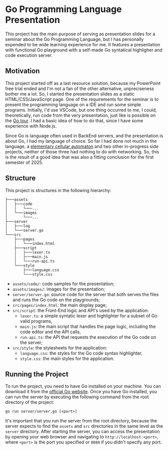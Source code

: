 # Go Programming Language Presentation

This project has the main purpose of serving as presentation slides for a seminar about the Go Programming Language, but I has personally expended to be wide learning experience for me. It features a presentation with functional Go playground with a self-made Go syntatical highligher and code execution server.

## Motivation

This project started off as a last resource solution, because my PowerPoint free trial ended and I'm not a fan of the other alternative, unpreciseness bother me a lot. So, I started the presentation slides as a static HTML/CSS/JavaScript page. One of the requirements for the seminar is to present the programming language on a IDE and run some simple programs. Initially, I'd use VSCode, but one thing occurred to me, I could, theoretically, run code from the very presentation, just like is possible on the [Go tour](https://go.dev/tour). I had a basic idea of how to do that, since I have some experience with Node.js.

Since Go is language often used in BackEnd servers, and the presentation is about Go, I had my language of choice. So far I had done not much in the language, a [elementary cellular automaton](https://github.com/alan-b-lima/elementary_cellular_automaton) and two other in-progress side projects, neither of those three had nothing to do with networking. So, this is the result of a good idea that was also a fitting conclusion for the first semester of 2025.

## Structure

This project is structures in the following hierarchy:

```
├───assets
│   ├───code
│   │   └───...
│   └───images
│       └───...
├───server
│   ├───log
│   └───server.go
└───src
    ├───pages
    │   └───index.html
    ├───script
    │   ├───lexer.ts
    │   ├───main.js
    │   └───run-api.ts
    └───style
        ├───language.css
        └───style.css
```

* `assets/code/`: code samples for the presentation;
* `assets/images/`: images for the presentation;
* `server/server.go`: source code for the server that both serves the files and runs the Go code on the playgrounds;
* `src/pages/index.html`: the main display page;
* `src/script`: the Front-End logic and API's used by the application:
    * `lexer.ts`: a simple syntatic lexer and highlighter for a subset of Go valid programs,
    * `main.js`: the main script that handles the page logic, including the code editor and the API calls,
    * `run-api.ts`: the API that requests the execution of the Go code on the server;
* `src/style`: the stylesheets for the application:
    * `language.css`: the styles for the Go code syntax highlighter,
    * `style.css`: the main styles for the application.

## Running the Project

To run the project, you need to have Go installed on your machine. You can download it from the [official Go website](https://go.dev/dl/). Once you have Go installed, you can run the server by executing the following command from the root directory of the project:

```
go run server/server.go [<port>]
```

It's important that you run the server from the root directory, because the server expects to find the `assets` and `src` directories in the same level as the `server` directory. After starting the server, you can access the presentation by opening your web browser and navigating to `http://localhost:<port>`, where `<port>` is the port you specified or `8080` if you didn't specify any port.
